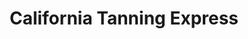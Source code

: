 ---
title: "California Tanning Express"
url: /state-college/california-tanning-express/
shop: Kosmetik
---